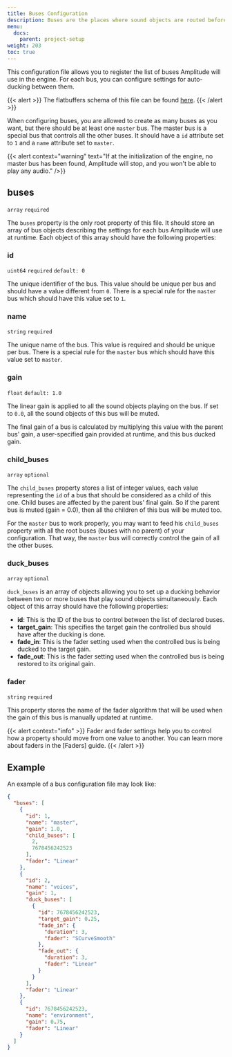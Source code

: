 ```yaml
---
title: Buses Configuration
description: Buses are the places where sound objects are routed before being processed by the mixer. This page contains details about how to configure buses for your project.
menu:
  docs:
    parent: project-setup
weight: 203
toc: true
---
```


This configuration file allows you to register the list of buses Amplitude will use in the engine. For each bus, you can configure settings for auto-ducking between them.

{{< alert >}}
The flatbuffers schema of this file can be found [here](https://github.com/SparkyStudios/AmplitudeAudioSDK/blob/main/schemas/buses_definition.fbs).
{{< /alert >}}

When configuring buses, you are allowed to create as many buses as you want, but there should be at least one `master` bus. The master bus is a special bus that controls all the other buses. It should have a `id` attribute set to `1` and a `name` attribute set to `master`.

{{< alert context="warning" text="If at the initialization of the engine, no master bus has been found, Amplitude will stop, and you won't be able to play any audio." />}}

## buses

`array` `required`

The `buses` property is the only root property of this file. It should store an array of bus objects describing the settings for each bus Amplitude will use at runtime. Each object of this array should have the following properties:

### id

`uint64` `required` `default: 0`

The unique identifier of the bus. This value should be unique per bus and should have a value different from `0`. There is a special rule for the `master` bus which should have this value set to `1`.

### name

`string` `required`

The unique name of the bus. This value is required and should be unique per bus. There is a special rule for the `master` bus which should have this value set to `master`.

### gain

`float` `default: 1.0`

The linear gain is applied to all the sound objects playing on the bus. If set to `0.0`, all the sound objects of this bus will be muted.

The final gain of a bus is calculated by multiplying this value with the parent bus' gain, a user-specified gain provided at runtime, and this bus ducked gain.

### child_buses

`array` `optional`

The `child_buses` property stores a list of integer values, each value representing the `id` of a bus that should be considered as a child of this one. Child buses are affected by the parent bus' final gain. So if the parent bus is muted (gain = 0.0), then all the children of this bus will be muted too.

For the `master` bus to work properly, you may want to feed his `child_buses` property with all the root buses (buses with no parent) of your configuration. That way, the `master` bus will correctly control the gain of all the other buses.

### duck_buses

`array` `optional`

`duck_buses` is an array of objects allowing you to set up a ducking behavior between two or more buses that play sound objects simultaneously. Each object of this array should have the following properties:

- **id**: This is the ID of the bus to control between the list of declared buses.
- **target_gain**: This specifies the target gain the controlled bus should have after the ducking is done.
- **fade_in**: This is the fader setting used when the controlled bus is being ducked to the target gain.
- **fade_out**: This is the fader setting used when the controlled bus is being restored to its original gain.

### fader

`string` `required`

This property stores the name of the fader algorithm that will be used when the gain of this bus is manually updated at runtime.

{{< alert context="info" >}}
Fader and fader settings help you to control how a property should move from one value to another. You can learn more about faders in the [Faders] guide.
{{< /alert >}}

## Example

An example of a bus configuration file may look like:

```json
{
  "buses": [
    {
      "id": 1,
      "name": "master",
      "gain": 1.0,
      "child_buses": [
        2,
        7678456242523
      ],
      "fader": "Linear"
    },
    {
      "id": 2,
      "name": "voices",
      "gain": 1,
      "duck_buses": [
        {
          "id": 7678456242523,
          "target_gain": 0.25,
          "fade_in": {
            "duration": 3,
            "fader": "SCurveSmooth"
          },
          "fade_out": {
            "duration": 3,
            "fader": "Linear"
          }
        }
      ],
      "fader": "Linear"
    },
    {
      "id": 7678456242523,
      "name": "environment",
      "gain": 0.75,
      "fader": "Linear"
    }
  ]
}
```
